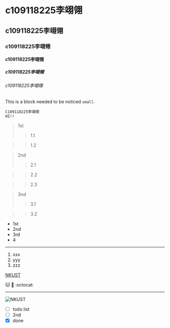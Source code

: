 # c109118225李翊翎
## c109118225李翊翎
### c109118225李翊翎
#### c109118225李翊翎
##### c109118225李翊翎
###### c109118225李翊翎

This is a block needed to  be noticed `small`.

```
C109118225李翊翎
HI!!
```
>1st
>>1.1

>>1.2

>2nd
>>2.1

>>2.2

>>2.3

>3nd
>>3.1

>>3.2

* 1st
* 2nd
* 3rd
* 4

---

1. xxx
2. yyy
3. zzz

[NKUST](http://www.nkust.edu.tw)

🐱 🐶 :octocat: 

---

![NKUST](nkust.png "NKUST")

-[ ] todo list
-[ ] 2nd
-[x] done
